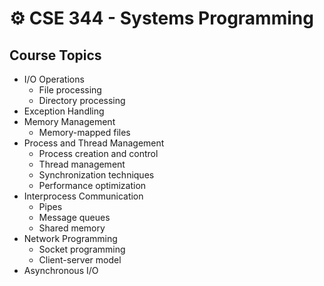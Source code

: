 # ⚙️ CSE 344 - Systems Programming

## Course Topics

- I/O Operations
  - File processing
  - Directory processing
- Exception Handling
- Memory Management
  - Memory-mapped files
- Process and Thread Management
  - Process creation and control
  - Thread management
  - Synchronization techniques
  - Performance optimization
- Interprocess Communication
  - Pipes
  - Message queues
  - Shared memory
- Network Programming
  - Socket programming
  - Client-server model
- Asynchronous I/O
